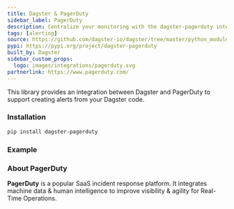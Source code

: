 ```yaml
---
title: Dagster & PagerDuty
sidebar_label: PagerDuty
description: Centralize your monitoring with the dagster-pagerduty integration.
tags: [alerting]
source: https://github.com/dagster-io/dagster/tree/master/python_modules/libraries/dagster-pagerduty
pypi: https://pypi.org/project/dagster-pagerduty
built_by: Dagster
sidebar_custom_props:
  logo: images/integrations/pagerduty.svg
partnerlink: https://www.pagerduty.com/
---
```


This library provides an integration between Dagster and PagerDuty to support creating alerts from your Dagster code.

### Installation

```bash
pip install dagster-pagerduty
```

### Example

<CodeExample path="docs_snippets/docs_snippets/integrations/pagerduty.py" language="python" />

### About PagerDuty

**PagerDuty** is a popular SaaS incident response platform. It integrates machine data & human intelligence to improve visibility & agility for Real-Time Operations.
